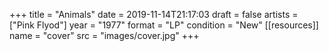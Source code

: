 +++
title = "Animals"
date = 2019-11-14T21:17:03
draft = false
artists = ["Pink Flyod"]
year = "1977"
format = "LP"
condition = "New"
[[resources]]
  name = "cover"
  src = "images/cover.jpg"
+++
